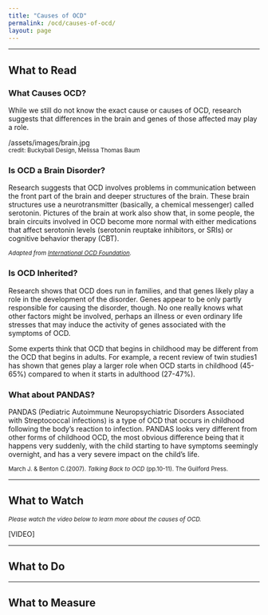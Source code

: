 ```yaml
---
title: "Causes of OCD"
permalink: /ocd/causes-of-ocd/
layout: page
---
```

- - - -
## What to Read
### What Causes OCD?
While we still do not know the exact cause or causes of OCD, research suggests that differences in the brain and genes of those affected may play a role.

/assets/images/brain.jpg
<br/><sup>credit: Buckyball Design, Melissa Thomas Baum</sup>
### Is OCD a Brain Disorder?
Research suggests that OCD involves problems in communication between the front part of the brain and deeper structures of the brain. These brain structures use a neurotransmitter (basically, a chemical messenger) called serotonin. Pictures of the brain at work also show that, in some people, the brain circuits involved in OCD become more normal with either medications that affect serotonin levels (serotonin reuptake inhibitors, or SRIs) or cognitive behavior therapy (CBT).

<sup>*Adapted from [International OCD Foundation](https://iocdf.org/about-ocd/what-causes-ocd/).*</sup>

### Is OCD Inherited?
Research shows that OCD does run in families, and that genes likely play a role in the development of the disorder. Genes appear to be only partly responsible for causing the disorder, though. No one really knows what other factors might be involved, perhaps an illness or even ordinary life stresses that may induce the activity of genes associated with the symptoms of OCD.

Some experts think that OCD that begins in childhood may be different from the OCD that begins in adults. For example, a recent review of twin studies1 has shown that genes play a larger role when OCD starts in childhood (45-65%) compared to when it starts in adulthood (27-47%).

### What about PANDAS?
PANDAS (Pediatric Autoimmune Neuropsychiatric Disorders Associated with Streptococcal infections) is a type of OCD that occurs in childhood following the body’s reaction to infection. PANDAS looks very different from other forms of childhood OCD, the most obvious difference being that it happens very suddenly, with the child starting to have symptoms seemingly overnight, and has a very severe impact on the child’s life.

<sup>March J. & Benton C.(2007). *Talking Back to OCD* (pp.10-11). The Guilford Press.</sup>

- - - -

## What to Watch
<sup>*Please watch the video below to learn more about the causes of OCD.*</sup>

[VIDEO]

- - - -

## What to Do

- - - -

## What to Measure
